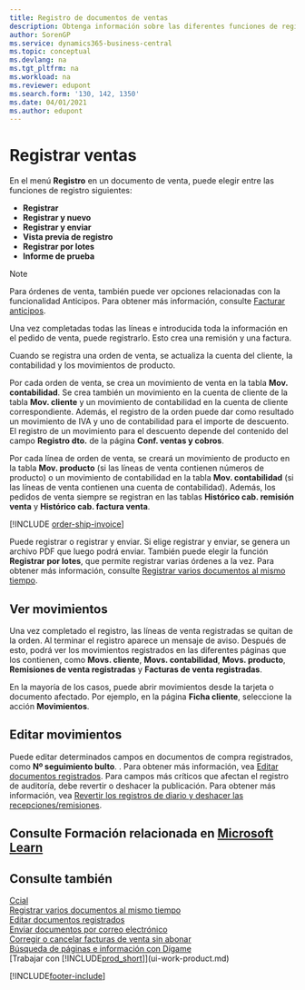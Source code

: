 ```yaml
---
title: Registro de documentos de ventas
description: Obtenga información sobre las diferentes funciones de registro para registrar documentos de ventas y cómo puede actualizar los documentos registrados.
author: SorenGP
ms.service: dynamics365-business-central
ms.topic: conceptual
ms.devlang: na
ms.tgt_pltfrm: na
ms.workload: na
ms.reviewer: edupont
ms.search.form: '130, 142, 1350'
ms.date: 04/01/2021
ms.author: edupont
---
```

# <a name="posting-sales"></a>Registrar ventas

En el menú **Registro** en un documento de venta, puede elegir entre las funciones de registro siguientes:

* **Registrar**
* **Registrar y nuevo**
* **Registrar y enviar**
* **Vista previa de registro**
* **Registrar por lotes**
* **Informe de prueba**

> [!NOTE]
> Para órdenes de venta, también puede ver opciones relacionadas con la funcionalidad Anticipos. Para obtener más información, consulte [Facturar anticipos](finance-invoice-prepayments.md).

Una vez completadas todas las líneas e introducida toda la información en el pedido de venta, puede registrarlo. Esto crea una remisión y una factura.

Cuando se registra una orden de venta, se actualiza la cuenta del cliente, la contabilidad y los movimientos de producto.

Por cada orden de venta, se crea un movimiento de venta en la tabla **Mov. contabilidad**. Se crea también un movimiento en la cuenta de cliente de la tabla **Mov. cliente** y un movimiento de contabilidad en la cuenta de cliente correspondiente. Además, el registro de la orden puede dar como resultado un movimiento de IVA y uno de contabilidad para el importe de descuento. El registro de un movimiento para el descuento depende del contenido del campo **Registro dto.** de la página **Conf. ventas y cobros**.

Por cada línea de orden de venta, se creará un movimiento de producto en la tabla **Mov. producto** (si las líneas de venta contienen números de producto) o un movimiento de contabilidad en la tabla **Mov. contabilidad** (si las líneas de venta contienen una cuenta de contabilidad). Además, los pedidos de venta siempre se registran en las tablas **Histórico cab. remisión venta** y **Histórico cab. factura venta**.

[!INCLUDE [order-ship-invoice](includes/order-ship-invoice.md)]

Puede registrar o registrar y enviar. Si elige registrar y enviar, se genera un archivo PDF que luego podrá enviar. También puede elegir la función **Registrar por lotes**, que permite registrar varias órdenes a la vez. Para obtener más información, consulte [Registrar varios documentos al mismo tiempo](ui-batch-posting.md).

## <a name="viewing-ledger-entries"></a>Ver movimientos

Una vez completado el registro, las líneas de venta registradas se quitan de la orden. Al terminar el registro aparece un mensaje de aviso. Después de esto, podrá ver los movimientos registrados en las diferentes páginas que los contienen, como **Movs. cliente**, **Movs. contabilidad**, **Movs. producto**, **Remisiones de venta registradas** y **Facturas de venta registradas**.  

En la mayoría de los casos, puede abrir movimientos desde la tarjeta o documento afectado. Por ejemplo, en la página **Ficha cliente**, seleccione la acción **Movimientos**.

## <a name="editing-ledger-entries"></a>Editar movimientos

Puede editar determinados campos en documentos de compra registrados, como **Nº seguimiento bulto**. . Para obtener más información, vea [Editar documentos registrados](across-edit-posted-document.md). Para campos más críticos que afectan el registro de auditoría, debe revertir o deshacer la publicación. Para obtener más información, vea [Revertir los registros de diario y deshacer las recepciones/remisiones](finance-how-reverse-journal-posting.md).

## <a name="see-related-training-at-microsoft-learn"></a>Consulte Formación relacionada en [Microsoft Learn](/learn/modules/ship-invoice-items-dynamics-365-business-central/index)

## <a name="see-also"></a>Consulte también

[Ccial](sales-manage-sales.md)  
[Registrar varios documentos al mismo tiempo](ui-batch-posting.md)  
[Editar documentos registrados](across-edit-posted-document.md)  
[Enviar documentos por correo electrónico](ui-how-send-documents-email.md)  
[Corregir o cancelar facturas de venta sin abonar](sales-how-correct-cancel-sales-invoice.md)  
[Búsqueda de páginas e información con Dígame](ui-search.md)  
[Trabajar con [!INCLUDE[prod_short](includes/prod_short.md)]](ui-work-product.md)

[!INCLUDE[footer-include](includes/footer-banner.md)]  
